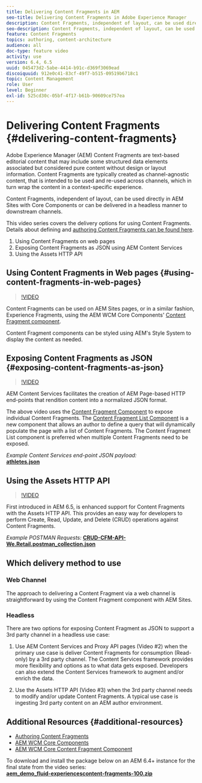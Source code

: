 ```yaml
---
title: Delivering Content Fragments in AEM
seo-title: Delivering Content Fragments in Adobe Experience Manager
description: Content Fragments, independent of layout, can be used directly in AEM Sites with Core Components or can be delivered in a headless manner to downstream channels.
seo-description: Content Fragments, independent of layout, can be used directly in AEM Sites with Core Components or can be delivered in a headless manner to downstream channels.
feature: Content Fragments
topics: authoring, content-architecture
audience: all
doc-type: feature video
activity: use
version: 6.4, 6.5
uuid: 045473d2-5abe-4414-b91c-d369f3069ead
discoiquuid: 912e0c41-83cf-49f7-b515-09519b6718c1
topic: Content Management
role: User
level: Beginner
exl-id: 525cd30c-05bf-4f17-b61b-90609ce757ea
---
```

# Delivering Content Fragments {#delivering-content-fragments}

Adobe Experience Manager (AEM) Content Fragments are text-based editorial content that may include some structured data elements associated but considered pure content without design or layout information. Content Fragments are typically created as channel-agnostic content, that is intended to be used and re-used across channels, which in turn wrap the content in a context-specific experience.

Content Fragments, independent of layout, can be used directly in AEM Sites with Core Components or can be delivered in a headless manner to downstream channels.

This video series covers the delivery options for using Content Fragments. Details about defining and [authoring Content Fragments can be found here](content-fragments-feature-video-use.md).

1. Using Content Fragments on web pages
2. Exposing Content Fragments as JSON using AEM Content Services
3. Using the Assets HTTP API

## Using Content Fragments in Web pages {#using-content-fragments-in-web-pages}

>[!VIDEO](https://video.tv.adobe.com/v/22449/?quality=12&learn=on)

Content Fragments can be used on AEM Sites pages, or in a similar fashion, Experience Fragments, using the AEM WCM Core Components' [Content Fragment component](https://experienceleague.adobe.com/docs/experience-manager-core-components/using/components/content-fragment-component.html).

Content Fragment components can be styled using AEM's Style System to display the content as needed.

## Exposing Content Fragments as JSON {#exposing-content-fragments-as-json}

>[!VIDEO](https://video.tv.adobe.com/v/22448/?quality=12&learn=on)

AEM Content Services facilitates the creation of AEM Page-based HTTP end-points that rendition content into a normalized JSON format.

The above video uses the [Content Fragment Component](https://experienceleague.adobe.com/docs/experience-manager-core-components/using/components/content-fragment-component.html) to expose individual Content Fragments. The [Content Fragment List Component](https://experienceleague.adobe.com/docs/experience-manager-core-components/using/components/content-fragment-list.html) is a new component that allows an author to define a query that will dynamically populate the page with a list of Content Fragments. The Content Fragment List component is preferred when multiple Content Fragments need to be exposed.

*Example Content Services end-point JSON payload:*  
**[athletes.json](assets/athletes.json)**

## Using the Assets HTTP API

>[!VIDEO](https://video.tv.adobe.com/v/26390/?quality=12&learn=on)

First introduced in AEM 6.5, is enhanced support for Content Fragments with the Assets HTTP API. This provides an easy way for developers to perform Create, Read, Update, and Delete (CRUD) operations against Content Fragments.

*Example POSTMAN Requests:*
**[CRUD-CFM-API-We.Retail.postman_collection.json](assets/CRUD-CFM-API-We.Retail.postman_collection.json)**

## Which delivery method to use

### Web Channel

The approach to delivering a Content Fragment via a web channel is straightforward by using the Content Fragment component with AEM Sites.

### Headless

There are two options for exposing Content Fragment as JSON to support a 3rd party channel in a headless use case:

1. Use AEM Content Services and Proxy API pages (Video #2) when the primary use case is deliver Content Fragments for consumption (Read-only) by a 3rd party channel. The Content Services framework provides more flexibility and options as to what data gets exposed. Developers can also extend the Content Services framework to augment and/or enrich the data.

2. Use the Assets HTTP API (Video #3) when the 3rd party channel needs to modify and/or update Content Fragments. A typical use case is ingesting 3rd party content on an AEM author environment.

## Additional Resources {#additional-resources}

* [Authoring Content Fragments](content-fragments-feature-video-use.md)
* [AEM WCM Core Components](https://experienceleague.adobe.com/docs/experience-manager-core-components/using/introduction.html)
* [AEM WCM Core Content Fragment Component](https://experienceleague.adobe.com/docs/experience-manager-core-components/using/components/content-fragment-component.html)

To download and install the package below on an AEM 6.4+ instance for the final state from the video series:  
**[aem_demo_fluid-experiencescontent-fragments-100.zip](assets/aem_demo_fluid-experiencescontent-fragments-100.zip)**
